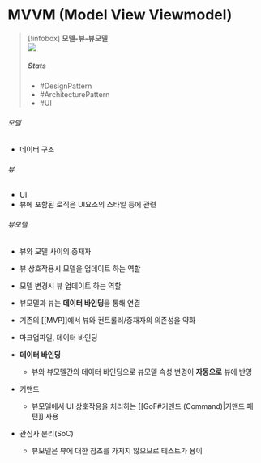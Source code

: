 # MVVM (Model View Viewmodel)
>[!infobox] **모델-뷰-뷰모델**  
>![](https://upload.wikimedia.org/wikipedia/commons/thumb/8/87/MVVMPattern.png/500px-MVVMPattern.png)
>##### Stats  
>- #DesignPattern
>- #ArchitecturePattern
>- #UI 

###### 모델
- 데이터 구조
###### 뷰
- UI
- 뷰에 포함된 로직은 UI요소의 스타일 등에 관련
###### 뷰모델
- 뷰와 모델 사이의 중재자
- 뷰 상호작용시 모델을 업데이트 하는 역할
- 모델 변경시 뷰 업데이트 하는 역할
- 뷰모델과 뷰는 **데이터 바인딩**을 통해 연결

- 기존의 [[MVP]]에서 뷰와 컨트롤러/중재자의 의존성을 약화
- 마크업파일, 데이터 바인딩
- **데이터 바인딩**
	- 뷰와 뷰모델간의 데이터 바인딩으로 뷰모델 속성 변경이 **자동으로** 뷰에 반영
- 커맨드
	- 뷰모델에서 UI 상호작용을 처리하는 [[GoF#커맨드 (Command)|커맨드 패턴]] 사용
- 관심사 분리(SoC)
	- 뷰모델은 뷰에 대한 참조를 가지지 않으므로 테스트가 용이